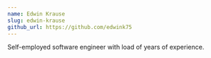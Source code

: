 ```yaml
---
name: Edwin Krause
slug: edwin-krause
github_url: https://github.com/edwink75
---
```


Self-employed software engineer with load of years of experience.
